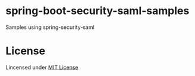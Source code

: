 # spring-boot-security-saml-samples
Samples using spring-security-saml
# License
Lincensed under [MIT License](http://opensource.org/licenses/MIT)
